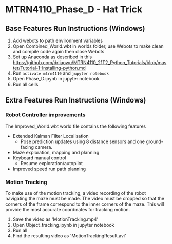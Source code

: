 # MTRN4110_Phase_D - Hat Trick

## Base Features Run Instructions (Windows)
1. Add webots to path environment variables
2. Open Combined_World.wbt in worlds folder, use Webots to make clean and compile code again then close Webots
3. Set up Anaconda as described in this https://github.com/drliaowu/MTRN4110_21T2_Python_Tutorials/blob/master/Tutorial-1-Installing-python.md
4. Run ```activate mtrn4110``` and ```jupyter notebook```
5. Open Phase_D.ipynb in jupyter notebook
6. Run all cells

## Extra Features Run Instructions (Windows)
### Robot Controller improvements
The Improved_World.wbt world file contains the following features
- Extended Kalman Filter Localisation
    - Pose prediction updates using 8 distance sensors and one ground-facing camera.
- Maze exploration, mapping and planning
- Keyboard manual control
    - Resume exploration/autopilot
- Improved speed run path planning

### Motion Tracking
To make use of the motion tracking, a video recording of the robot navigating the maze must be made. The video must be cropped so that the corners of the frame correspond to the inner corners of the maze. This will provide the most accurate coordinates for tracking motion.
1. Save the video as 'MotionTracking.mp4'
2. Open Object_tracking.ipynb in jupyter notebook
3. Run all
4. Find the resulting video as 'MotionTrackingResult.avi'
